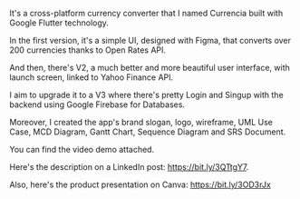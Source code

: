 It's a cross-platform currency converter that I named Currencia built with Google Flutter technology.

In the first version, it's a simple UI, designed with Figma, that converts over 200 currencies thanks to Open Rates API.

And then, there's V2, a much better and more beautiful user interface, with launch screen, linked to Yahoo Finance API.

I aim to upgrade it to a V3 where there's pretty Login and Singup with the backend using Google Firebase for Databases.

Moreover, I created the app's brand slogan, logo, wireframe, UML Use Case, MCD Diagram, Gantt Chart, Sequence Diagram and SRS Document.

You can find the video demo attached.

Here's the description on a LinkedIn post: https://bit.ly/3QTtgY7.

Also, here's the product presentation on Canva: https://bit.ly/3OD3rJx

